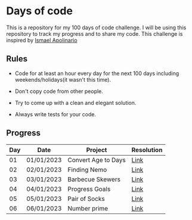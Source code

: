 # Days of code

This is a repository for my 100 days of code challenge. I will be using this repository to track my progress and to share my code.
This challenge is inspired by [Ismael Apolinario](https://github.com/IAPOLINARIO/100-days-of-code)

## Rules

- Code for at least an hour every day for the next 100 days including weekends/holidays(it wasn't this time).

- Don't copy code from other people.

- Try to come up with a clean and elegant solution.

- Always write tests for your code.

## Progress

| Day | Date       | Project             | Resolution                                                                   |
| --- | ---------- | ------------------- | ---------------------------------------------------------------------------- |
| 01  | 01/01/2023 | Convert Age to Days | [Link](./month-01/day01/index.js) |
| 02  | 02/01/2023 | Finding Nemo | [Link](./month-01/day02/index.js) |
| 03  | 03/01/2023 | Barbecue Skewers  | [Link](./month-01/day03/index.js) |
| 04  | 04/01/2023 | Progress Goals | [Link](./month-01/day04/index.js) |
| 05  | 05/01/2023 | Pair of Socks  | [Link](./month-01/day05/index.js) |
| 06  | 06/01/2023 | Number prime  | [Link](./month-01/day06/index.js) |
